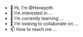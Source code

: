 - 👋 Hi, I’m @Honeyoth
- 👀 I’m interested in ...
- 🌱 I’m currently learning ...
- 💞️ I’m looking to collaborate on ...
- 📫 How to reach me ...

<!---
Honeyoth/Honeyoth is a ✨ special ✨ repository because its `README.md` (this file) appears on your GitHub profile.
You can click the Preview link to take a look at your changes.
--->
